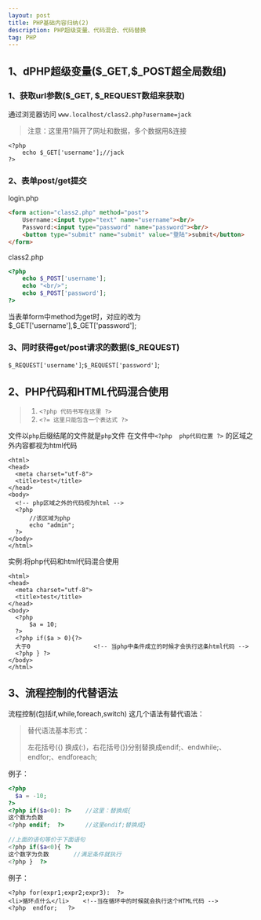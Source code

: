 ```yaml
---
layout: post
title: PHP基础内容归纳(2)
description: PHP超级变量、代码混合、代码替换
tag: PHP
---
```


## 1、dPHP超级变量($\_GET,\$\_POST超全局数组)

### 1、获取url参数($\_GET, \$_REQUEST数组来获取)

通过浏览器访问  `www.localhost/class2.php?username=jack`

> 注意：这里用?隔开了网址和数据，多个数据用&连接

```
<?php
	echo $_GET['username'];//jack
?>
```

### 2、表单post/get提交

login.php

```html
<form action="class2.php" method="post">
	Username:<input type="text" name="username"><br/>
	Password:<input type="password" name="password"><br/>
	<button type="submit" name="submit" value="登陆">submit</button>
</form>
```

class2.php 

```php
<?php 
	echo $_POST['username'];
	echo "<br/>";
	echo $_POST['password'];
?>
```

当表单form中method为get时，对应的改为$_GET['username'],\$\_GET['password'];

### 3、同时获得get/post请求的数据($_REQUEST)

`$_REQUEST['username']`;`$_REQUEST['password']`;

## 2、PHP代码和HTML代码混合使用

> 1. `<?php 代码书写在这里 ?>`
> 2. `<?= 这里只能包含一个表达式 ?>`

文件以`php`后缀结尾的文件就是`php`文件 在文件中`<?php  php代码位置 ?>` 的区域之外内容都视为html代码

```php+HTML
<html>
<head>
  <meta charset="utf-8">
  <title>test</title>
</head>
<body>
  <!-- php区域之外的代码视为html -->
  <?php 
      //该区域为php
      echo "admin";
  ?>
</body>
</html>
```

实例:将php代码和html代码混合使用

```php+HTML
<html>
<head>
  <meta charset="utf-8">
  <title>test</title>
</head>
<body>
  <?php 
      $a = 10;
  ?>
  <?php if($a > 0){?>
  大于0                  <!-- 当php中条件成立的时候才会执行这条html代码 -->
  <?php } ?>
</body>
</html>
```



## 3、流程控制的代替语法

流程控制(包括if,while,foreach,switch) 这几个语法有替代语法：

> 替代语法基本形式：
>
> 左花括号({) 换成(:)，右花括号(})分别替换成endif;、endwhile;、endfor;、endforeach;

例子：

```php
<?php
  $a = -10;
?>
<?php if($a<0): ?>    //这里：替换成{
这个数为负数
<?php endif;  ?>      //这里endif;替换成}
  
//上面的语句等价于下面语句
<?php if($a<0){ ?>
这个数字为负数       //满足条件就执行
<?php }  ?>
```

例子：

```php+HTML
<?php for(expr1;expr2;expr3):  ?>
<li>循环点什么</li>    <!--当在循环中的时候就会执行这个HTML代码 -->
<?php  endfor;   ?>
```

